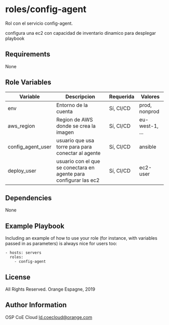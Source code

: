 roles/config-agent
==========

Rol con el servicio config-agent.

configura una ec2 con capacidad de inventario dinamico para desplegar playbook


Requirements
------------

None

Role Variables
--------------

| Variable   | Descripcion                                 | Requerida  | Valores        |
| ---------- | ------------------------------------------- | ---------- | -------------- |
| env        | Entorno de la cuenta                        | Sí, CI/CD  | prod, nonprod  |
| aws_region | Region de AWS donde se crea la imagen       | Sí, CI/CD  | eu-west-1, ... |
| config_agent_user | usuario que usa torre para para conectar al agente       | Sí, CI/CD  | ansible |
| deploy_user | usuario con el que se conectara en agente para configurar las ec2       | Sí, CI/CD  | ec2-user |

Dependencies
------------

None

Example Playbook
----------------

Including an example of how to use your role (for instance, with variables passed in as parameters) is always nice for users too:

    - hosts: servers
      roles:
        - config-agent


License
-------

All Rights Reserved. Orange Espagne, 2019

Author Information
------------------

OSP CoE Cloud <ld.coecloud@orange.com>
